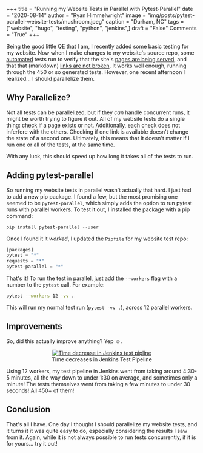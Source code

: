 +++
title   = "Running my Website Tests in Parallel with Pytest-Parallel"
date    = "2020-08-14"
author  = "Ryan Himmelwright"
image   = "img/posts/pytest-parallel-website-tests/mushroom.jpeg"
caption = "Durham, NC"
tags    = ["website", "hugo", "testing", "python", "jenkins",]
draft   = "False"
Comments = "True"
+++

Being the good little QE that I am, I recently added some basic testing for my
website. Now when I make changes to my website's source repo, some
[automated](/post/creating-tests-ci) tests run to verify that the site's [pages
are being served](/post/creating-website-tests-pages/), and that that
(markdown) [links are not broken](/post/creating-website-tests-links). It works
well enough, running through the 450 or so generated tests. However, one recent
afternoon I realized... I should parallelize them.

<!--more-->

## Why Parallelize?

Not all tests can be parallelized, but if they *can* handle concurrent runs, it
might be worth trying to figure it out.  All of my website tests do a single
thing: check if a page exists or not.  Additionally, each check does not
inferfere with the others. Checking if one link is available doesn't change the
state of a second one. Ultimately, this means that It doesn't matter if I run
one or all of the tests, at the same time.

With any luck, this should speed up how long it takes all of the tests to run.


## Adding pytest-parallel

So running my website tests in parallel wasn't actually that hard. I just had
to add a new pip package. I found a few, but the most promising one seemed to be
`pytest-parallel`, which simply adds the option to run pytest runs with
parallel workers. To test it out, I installed the package with a pip command:
```python
pip install pytest-parallel --user
```

Once I found it it *worked*, I updated the `Pipfile` for my website test repo:
```python
[packages]
pytest = "*"
requests = "*"
pytest-parallel = "*"
```

That's it! To run the test in parallel, just add the `--workers` flag with a
number to the `pytest` call. For example:

```bash
pytest --workers 12 -vv .
```
This will run my normal test run (`pytest -vv .`), across 12 parallel workers.


## Improvements

So, did this actually improve anything? Yep ☺.
<center>
<a href="/img/posts/pytest-parallel-website-tests/pipeline-time-decrease.png">
<img alt="Time decrease in Jenkins test pipline" src="/img/posts/pytest-parallel-website-tests/pipeline-time-decrease.png" style="max-width: 100%;"/></a>
<div class="caption">Time decreases in Jenkins Test Pipeline</div>
</center>

Using 12 workers, my test pipeline in Jenkins went from taking around 4:30-5
minutes, all the way down to under 1:30 on average, and sometimes only a
minute! The tests themselves went from taking a few minutes to under 30
seconds! All 450+ of them!

## Conclusion

That's all I have. One day I thought I should parallelize my website tests, and
it turns it it was quite easy to do, especially considering the results I saw
from it. Again, while it is not always possible to run tests concurrently, if
it is for yours... try it out!
